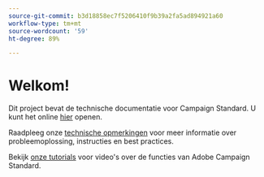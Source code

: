 ```yaml
---
source-git-commit: b3d18858ec7f5206410f9b39a2fa5ad894921a60
workflow-type: tm+mt
source-wordcount: '59'
ht-degree: 89%

---
```

# Welkom!

Dit project bevat de technische documentatie voor Campaign Standard. U kunt het online [hier](https://experienceleague.adobe.com/docs/campaign-standard/using/campaign-standard-home.html?lang=nl) openen.

Raadpleeg onze [technische opmerkingen](https://helpx.adobe.com/nl/campaign/kb/acs-article-list.html) voor meer informatie over probleemoplossing, instructies en best practices.

Bekijk [onze tutorials](https://experienceleague.adobe.com/docs/campaign-learn/campaign-standard-tutorials/overview.html) voor video&#39;s over de functies van Adobe Campaign Standard.

